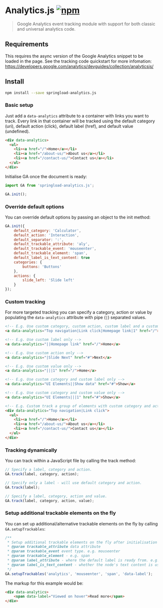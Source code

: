# Analytics.js  [![npm](https://img.shields.io/npm/v/springload-analytics.js.svg?style=flat-square)](https://www.npmjs.com/package/springload-analytics.js)

> Google Analytics event tracking module with support for both classic and universal analytics code.

## Requirements

This requires the async version of the Google Analytics snippet to be loaded in the page. See the tracking code quickstart for more infomation: https://developers.google.com/analytics/devguides/collection/analyticsjs/

## Install

```sh
npm install --save springload-analytics.js
```

### Basic setup

Just add a `data-analytics` attribute to a container with links you want to track. Every link in that container will be tracked using the default category (uri), default action (click), default label (href), and default value (undefined).

```html
<div data-analytics>
  <ul>
    <li><a href="/">Home</a></li>
    <li><a href="/about-us/">About us</a></li>
    <li><a href="/contact-us/">Contact us</a></li>
  </ul>
</div>
```

Initialise GA once the document is ready:

```javascript
import GA from 'springload-analytics.js';

GA.init();
```

### Override default options

You can override default options by passing an object to the init method:

```javascript
GA.init({
    default_category: 'Calculator',
    default_action: 'Interaction',
    default_separator: ':',
    default_trackable_attribute: 'aly',
    default_trackable_event: 'mouseenter',
    default_trackable_element: 'span',
    default_label_is_text_content: true
    categories: {
        buttons: 'Buttons'
    },
    actions: {
        slide_left: 'Slide left'
    }
});
```

### Custom tracking

For more targeted tracking you can specify a category, action or value by populating the `data-analytics` attribute with pipe (`|`) separated values.

```html
<!-- E.g. Use custom category, custom action, custom label and a custom value -->
<a data-analytics="Top navigation|Link click|Homepage link|1" href="/">Home</a>

<!-- E.g. Use custom label only -->
<a data-analytics="||Homepage link" href="/">Home</a>

<!-- E.g. Use custom action only -->
<a data-analytics="|Slide Next" href="#">Next</a>

<!-- E.g. Use custom value only -->
<a data-analytics="|||1" href="/">Home</a>

<!-- E.g. Use custom category and custom label only -->
<a data-analytics="UI Elements||Show data" href="#">Show</a>

<!-- E.g. Use custom category and custom value only -->
<a data-analytics="UI Elements|||1" href="#">Show</a>

<!-- E.g. Custom track a group of elements with custom category and action -->
<div data-analytics="Top navigation|Link click">
  <ul>
    <li><a href="/">Home</a></li>
    <li><a href="/about-us/">About us</a></li>
    <li><a href="/contact-us/">Contact us</a></li>
  </ul>
</div>
```

### Tracking dynamically

You can track within a JavaScript file by calling the track method:

```javascript
// Specify a label, category and action.
GA.track(label, category, action);

// Specify only a label - will use default category and action.
GA.track(label);

// Specify a label, category, action and value.
GA.track(label, category, action, value);
```

### Setup additional trackable elements on the fly

You can set up additional/alternative trackable elements on the fly by calling `GA.setupTrackables`:

```javascript
/**
 * Setup additional trackable elements on the fly after initialisation
 * @param trackable_attribute data attribute
 * @param trackable_event event type. e.g. mouseenter
 * @param trackable_element - e.g. span
 * @param label_attribute - where the default label is ready from. e.g. data-label
 * @param label_is_text_content - whether the node's text content is used as label
 */
GA.setupTrackables('analytics', 'mouseenter', 'span', 'data-label');
```

The markup for this example would be:

```html
<div data-analytics>
    <span data-label="Viewed on hover">Read more</span>
</div>
```

